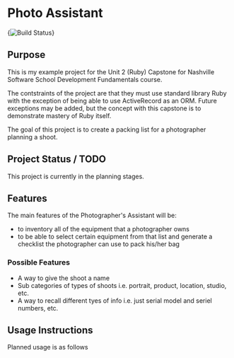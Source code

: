 
<h1>Photo Assistant</h1>
{<img src="https://travis-ci.org/amccadams/Photo_Assistant.png?branch=master" alt="Build Status" />}

<h2>Purpose</h2>

<p>This is my example project for the Unit 2 (Ruby) Capstone for Nashville Software School Development Fundamentals course.</p>

<p>The contstraints of the project are that they must use standard library Ruby with the exception of being able to use ActiveRecord as an ORM. Future exceptions may be added, but the concept with this capstone is to demonstrate mastery of Ruby itself.<p>

<p>The goal of this project is to create a packing list for a photographer planning a shoot.</p>

<h2>Project Status / TODO</h2>

<p>This project is currently in the planning stages.</p>

<h2>Features</h2>
<p>The main features of the Photographer's Assistant will be:
<ul>
<li>to inventory all of the equipment that a photographer owns</li>
<li>to be able to select certain equipment from that list and generate a checklist the photographer can use to pack his/her bag</li></ul>
<h3>Possible Features</h3>
<ul>
<li>A way to give the shoot a name</li>
<li>Sub categories of types of shoots i.e. portrait, product, location, studio, etc. </li>
<li>A way to recall different tyes of info i.e. just serial model and seriel numbers, etc.</li>
</ul>
</p>
<h2>Usage Instructions</h2>
<p>Planned usage is as follows</p>